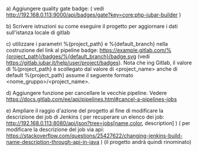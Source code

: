
a) Aggiungere quality gate badge: 
( vedi http://192.168.0.113:9000/api/badges/gate?key=core:php-iubar-builder )

b) Scrivere istruzioni su come eseguire il progetto per aggiornare i dati sull'istanza locale di gitlab

c) utilizzare i parametri %{project_path} e %{default_branch} nella costruzione del link al pipeline badge: https://example.gitlab.com/%{project_path}/badges/%{default_branch}/badge.svg (vedi https://gitlab.iubar.it/help/user/project/badges). Nota che ing Gitlab, il valore di %{project_path} è scollegato dal valore di <project_name> anche di default %{project_path} assume il seguente formato <nome_gruppo>/<project_name>.

d) Aggiungere funzione per cancellare le vecchie pipeline. Vedere https://docs.gitlab.com/ee/api/pipelines.html#cancel-a-pipelines-jobs

e) Ampliare il raggio d'azione del progetto al fine di modificare la descrizione dei job di Jenkins
( per recuperare un elenco dei job: http://192.168.0.113:8080/api/json?tree=jobs[name,color, description] )
( per modificare la descrizione del job via api: https://stackoverflow.com/questions/25427622/changing-jenkins-build-name-description-through-api-in-java ) (il progetto andrà quindi rinominato)

